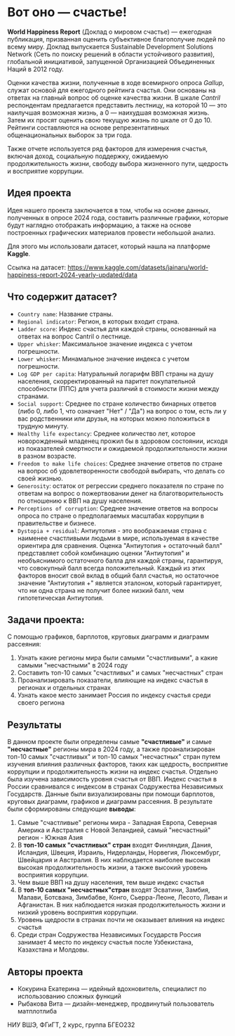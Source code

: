 # Вот оно — счастье!

**World Happiness Report** (Доклад о мировом счастье) — ежегодная публикация, призванная оценить субъективное благополучие людей по всему миру. Доклад выпускается Sustainable Development Solutions Network (Сеть по поиску решений в области устойчивого развития), глобальной инициативой, запущенной Организацией Объединенных Наций в 2012 году.

Оценки качества жизни, полученные в ходе всемирного опроса *Gallup*, служат основой для ежегодного рейтинга счастья. Они основаны на ответах на главный вопрос об оценке качества жизни. В шкале *Cantril* респондентам предлагается представить лестницу, на которой 10 — это наилучшая возможная жизнь, а 0 — наихудшая возможная жизнь. Затем их просят оценить свою текущую жизнь по шкале от 0 до 10. Рейтинги составляются на основе репрезентативных общенациональных выборок за три года.

Также отчете используется ряд факторов для измерения счастья, включая доход, социальную поддержку, ожидаемую продолжительность жизни, свободу выбора жизненного пути, щедрость и восприятие коррупции.

## Идея проекта
Идея нашего проекта заключается в том, чтобы на основе данных, полученных в опросе 2024 года, составить различные графики, которые будут наглядно отображать информацию, а также на основе построенных графических материалов провести небольшой анализ.

Для этого мы использовали датасет, который нашла на платформе **Kaggle**.

Ссылка на датасет: https://www.kaggle.com/datasets/jainaru/world-happiness-report-2024-yearly-updated/data

## Что содержит датасет?
- `Country name`: Название страны.
- `Regional indicator`: Регион, в которых входит страна.
- `Ladder score`: Индекс счастья для каждой страны, основанный на ответах на вопрос Cantril о лестнице.
- `Upper whisker`: Максимальное значение индекса с учетом погрешности.
- `Lower whisker`: Минамальное значение индекса с учетом погрешности.
- `Log GDP per capita`: Натуральный логарифм ВВП страны на душу населения, скорректированный на паритет покупательной способности (ППС) для учета различий в стоимости жизни между странами.
- `Social support`: Среднее по стране количество бинарных ответов (либо 0, либо 1, что означает "Нет" / "Да") на вопрос о том, есть ли у вас родственники или друзья, на которых можно положиться в трудную минуту.
- `Healthy life expectancy`: Среднее количество лет, которое новорожденный младенец прожил бы в здоровом состоянии, исходя из показателей смертности и ожидаемой продолжительности жизни в разном возрасте.
- `Freedom to make life choices`: Среднее значение ответов по стране на вопрос об удовлетворенности свободой выбирать, что делать со своей жизнью.
- `Generosity`: остаток от регрессии среднего показателя по стране по ответам на вопрос о пожертвовании денег на благотворительность по отношению к ВВП на душу населения.
- `Perceptions of corruption`: Среднее значение ответов на вопросы опроса по стране о предполагаемых масштабах коррупции в правительстве и бизнесе.
- `Dystopia + residual`: Антиутопия - это воображаемая страна с наименее счастливыми людьми в мире, используемая в качестве ориентира для сравнения. Оценка "Антиутопия + остаточный балл" представляет собой комбинацию оценки "Антиутопия" и необъяснимого остаточного балла для каждой страны, гарантируя, что совокупный балл всегда положительный. Каждый из этих факторов вносит свой вклад в общий балл счастья, но остаточное значение "Антиутопия +" является эталоном, который гарантирует, что ни одна страна не получит более низкий балл, чем гипотетическая Антиутопия.

## Задачи проекта:
С помощью графиков, барплотов, круговых диаграмм и диаграмм рассеяния:
1. Узнать какие регионы мира были самыми "счастливыми", а какие самыми "несчастными" в 2024 году
2. Составить топ-10 самых "счастливых" и самых "несчастных" стран
3. Проанализировать показатели, влияющие на индекс счастья в регионах и отдельных странах
4. Узнать какое место занимает Россия по индексу счастья среди своего региона

## Результаты

В данном проекте были определены самые **"счастливые"** и самые **"несчастные"** регионы мира в 2024 году, а также проанализирован топ-10 самых "счастливых" и топ-10 самых "несчастных" стран путем изучения влияния различных факторов, таких как щедрость, восприятие коррупции и продолжительность жизни на индекс счастья. Отдельно была изучена зависимость уровня счастья от ВВП. Индекс счастья в России сравнивался с индексом в  странах Содружества Независимых Государств. Данные были визуализированы при помощи барплотов, круговых диаграмм, графиков и диаграмм рассеяния. В результате были сформированы следующие **выводы**:

1) Самые "счастливые" регионы мира - Западная Европа, Северная Америка и Австралия с Новой Зеландией, самый "несчастный" регион - Южная Азия
2) В **топ-10 самых "счастливых" стран** входят Финляндия, Дания, Исландия, Швеция, Израиль, Нидерланды, Норвегия, Люксембург, Швейцария и Австралия. В них наблюдается наиболее высокая высокая продолжительность жизни, а также высокий уровень восприятия коррупции. 
3) Чем выше ВВП на душу населения, тем выше индекс счастья
4) В **топ-10 самых "несчастных"стран** входят Эсватини, Замбия, Малави, Ботсвана, Зимбабве, Конго, Сьерра-Леоне, Лесото, Ливан и Афганистан. В них наблюдается низкая продолжительность жизни и низкий уровень восприятия коррупции.
5) Уровень щедрости в странах почти не оказывает влияния на индекс счастья
6) Среди стран Содружества Независимых Государств Россия занимает 4 место по индексу счастья после Узбекистана, Казахстана и Молдовы.

## Авторы проекта

- Кокурина Екатерина — идейный вдохновитель, специалист по использованию сложных функций
- Рыбакова Вита — дизайн-менеджер, продвинутый пользователь матплотлиба

НИУ ВШЭ, ФГиГТ, 2 курс, группа БГЕО232
